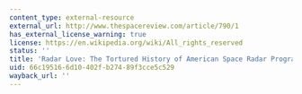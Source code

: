 ```yaml
---
content_type: external-resource
external_url: http://www.thespacereview.com/article/790/1
has_external_license_warning: true
license: https://en.wikipedia.org/wiki/All_rights_reserved
status: ''
title: 'Radar Love: The Tortured History of American Space Radar Programs'
uid: 66c19516-6d10-402f-b274-89f3cce5c529
wayback_url: ''
---
```


